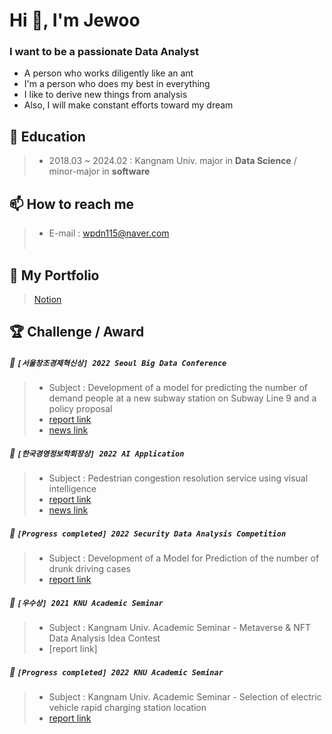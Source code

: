 <h1 align="left">Hi 👋, I'm Jewoo</h1>
<h3 align="left">I want to be a passionate Data Analyst</h3>

* A person who works diligently like an ant
* I'm a person who does my best in everything
* I like to derive new things from analysis
* Also, I will make constant efforts toward my dream<br>


## 📒 Education
>* 2018.03 ~ 2024.02 : Kangnam Univ. major in <strong>Data Science</strong> /  minor-major in <strong>software</strong><br>

## 📫 How to reach me 
>* E-mail : wpdn115@naver.com<br><br>

## 📌 My Portfolio 
>[Notion](https://bony-dahlia-44c.notion.site/Jewoo-Yoo-b993e9863dd3447f9e5fda4c0839ab2d)

## 🏆 Challenge / Award

##### 🥈 `[서울창조경제혁신상] 2022 Seoul Big Data Conference`
>* Subject : Development of a model for predicting the number of demand people at a new subway station on Subway Line 9 and a policy proposal
>* [report link](https://github.com/heegu0513/project/tree/main/Big%20Data%20Conference)
>* [news link](https://web.kangnam.ac.kr/menu/board/info/91e87af8a39d7468a705e907abd020d5.do?scrtWrtiYn=false&encMenuSeq=f27334797be7f56644db09015634bf5b&encMenuBoardSeq=5adca1e66630de9c5bd35f021b590b7b)

##### 🥉 `[한국경영정보학회장상] 2022 AI Application`
>* Subject : Pedestrian congestion resolution service using visual intelligence
>* [report link](https://github.com/heegu0513/project/tree/main/AI%20Applications)
>* [news link](https://web.kangnam.ac.kr/menu/board/info/91e87af8a39d7468a705e907abd020d5.do?scrtWrtiYn=false&encMenuSeq=f27334797be7f56644db09015634bf5b&encMenuBoardSeq=13e820b0da43a3138cb58571ac968d7b)

#####  🌳 `[Progress completed] 2022 Security Data Analysis Competition`
>* Subject : Development of a Model for Prediction of the number of drunk driving cases<br>
>* [report link](https://github.com/heegu0513/project/tree/main/A%20security%20data%20contest)


##### 🥈 `[우수상] 2021 KNU Academic Seminar`
>* Subject : Kangnam Univ. Academic Seminar - Metaverse & NFT Data Analysis Idea Contest
>* [report link]

#####  🌳 `[Progress completed] 2022 KNU Academic Seminar`
>* Subject : Kangnam Univ. Academic Seminar - Selection of electric vehicle rapid charging station location
>* [report link](https://github.com/heegu0513/project/tree/main/Location%20selection%20of%20electric%20vehicle%20rapid%20charging%20station)



